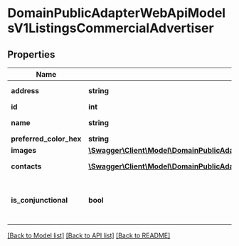 # DomainPublicAdapterWebApiModelsV1ListingsCommercialAdvertiser

## Properties
Name | Type | Description | Notes
------------ | ------------- | ------------- | -------------
**address** | **string** | agency address | [optional] 
**id** | **int** | Agency ID | [optional] 
**name** | **string** | Agency Name | [optional] 
**preferred_color_hex** | **string** | Agency color | [optional] 
**images** | [**\Swagger\Client\Model\DomainPublicAdapterWebApiModelsV1ListingsCommercialAdvertiserImages**](DomainPublicAdapterWebApiModelsV1ListingsCommercialAdvertiserImages.md) |  | [optional] 
**contacts** | [**\Swagger\Client\Model\DomainPublicAdapterWebApiModelsV1ListingsCommercialContact[]**](DomainPublicAdapterWebApiModelsV1ListingsCommercialContact.md) | Agency contacts | [optional] 
**is_conjunctional** | **bool** | Checks whether advertiser is conjunctional or not | [optional] 

[[Back to Model list]](../../README.md#documentation-for-models) [[Back to API list]](../../README.md#documentation-for-api-endpoints) [[Back to README]](../../README.md)

